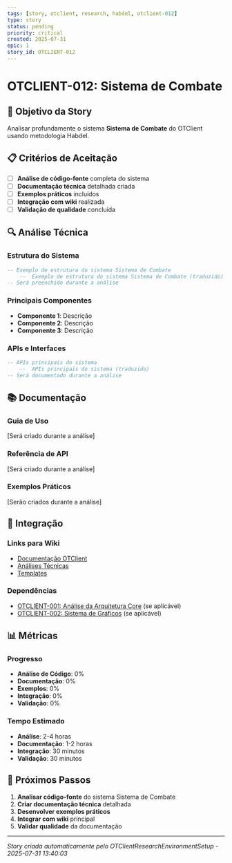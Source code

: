 ```yaml
---
tags: [story, otclient, research, habdel, otclient-012]
type: story
status: pending
priority: critical
created: 2025-07-31
epic: 1
story_id: OTCLIENT-012
---
```


# OTCLIENT-012: Sistema de Combate

## 🎯 **Objetivo da Story**

Analisar profundamente o sistema **Sistema de Combate** do OTClient usando metodologia Habdel.

## 📋 **Critérios de Aceitação**

- [ ] **Análise de código-fonte** completa do sistema
- [ ] **Documentação técnica** detalhada criada
- [ ] **Exemplos práticos** incluídos
- [ ] **Integração com wiki** realizada
- [ ] **Validação de qualidade** concluída

## 🔍 **Análise Técnica**

### **Estrutura do Sistema**
```lua
-- Exemplo de estrutura do sistema Sistema de Combate
    --  Exemplo de estrutura do sistema Sistema de Combate (traduzido)
-- Será preenchido durante a análise
```

### **Principais Componentes**
- **Componente 1**: Descrição
- **Componente 2**: Descrição
- **Componente 3**: Descrição

### **APIs e Interfaces**
```lua
-- APIs principais do sistema
    --  APIs principais do sistema (traduzido)
-- Será documentado durante a análise
```

## 📚 **Documentação**

### **Guia de Uso**
[Será criado durante a análise]

### **Referência de API**
[Será criado durante a análise]

### **Exemplos Práticos**
[Serão criados durante a análise]

## 🔗 **Integração**

### **Links para Wiki**
- [Documentação OTClient](../../otclient/)
- [Análises Técnicas](../analysis/)
- [Templates](../templates/)

### **Dependências**
- [OTCLIENT-001: Análise da Arquitetura Core](./OTCLIENT-001.md) (se aplicável)
- [OTCLIENT-002: Sistema de Gráficos](./OTCLIENT-002.md) (se aplicável)

## 📊 **Métricas**

### **Progresso**
- **Análise de Código**: 0%
- **Documentação**: 0%
- **Exemplos**: 0%
- **Integração**: 0%
- **Validação**: 0%

### **Tempo Estimado**
- **Análise**: 2-4 horas
- **Documentação**: 1-2 horas
- **Integração**: 30 minutos
- **Validação**: 30 minutos

## 🚀 **Próximos Passos**

1. **Analisar código-fonte** do sistema Sistema de Combate
2. **Criar documentação técnica** detalhada
3. **Desenvolver exemplos práticos**
4. **Integrar com wiki** principal
5. **Validar qualidade** da documentação

---
*Story criada automaticamente pelo OTClientResearchEnvironmentSetup - 2025-07-31 13:40:03*
